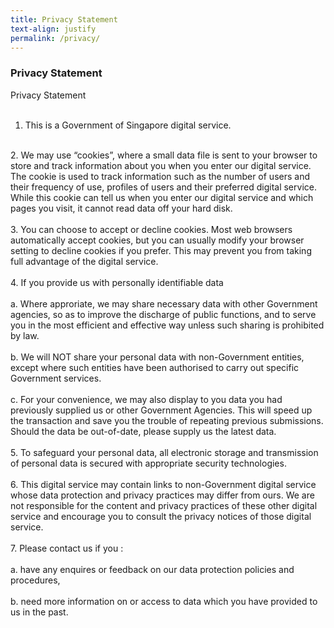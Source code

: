 ```yaml
---
title: Privacy Statement
text-align: justify
permalink: /privacy/
---
```


### **Privacy Statement**
Privacy Statement<br>
<br>
1. This is a Government of Singapore digital service.<br>
<br>
2. We may use “cookies”, where a small data file is sent to your browser to store and track information about you when you enter our digital service. The cookie is used to track information such as the number of users and their frequency of use, profiles of users and their preferred digital service. While this cookie can tell us when you enter our digital service and which pages you visit, it cannot read data off your hard disk. <br>
<br>
3. You can choose to accept or decline cookies. Most web browsers automatically accept cookies, but you can usually modify your browser setting to decline cookies if you prefer. This may prevent you from taking full advantage of the digital service.<br>
<br>
4. If you provide us with personally identifiable data<br>
<br>
a. Where approriate, we may share necessary data with other Government agencies, so as to improve the discharge of public functions, and to serve you in the most efficient and effective way unless such sharing is prohibited by law.<br>
<br>
b. We will NOT share your personal data with non-Government entities, except where such entities have been authorised to carry out specific Government services.<br>
<br>
c. For your convenience, we may also display to you data you had previously supplied us or other Government Agencies. This will speed up the transaction and save you the trouble of repeating previous submissions. Should the data be out-of-date, please supply us the latest data.<br>
<br>
5. To safeguard your personal data, all electronic storage and transmission of personal data is secured with appropriate security technologies.<br>
<br>
6. This digital service may contain links to non-Government digital service whose data protection and privacy practices may differ from ours. We are not responsible for the content and privacy practices of these other digital service and encourage you to consult the privacy notices of those digital service.<br>
<br>
7. Please contact us if you :<br>
<br>
a. have any enquires or feedback on our data protection policies and procedures,<br>
<br>
b. need more information on or access to data which you have provided to us in the past.
